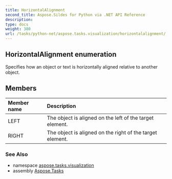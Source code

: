 ```yaml
---
title: HorizontalAlignment
second_title: Aspose.Sildes for Python via .NET API Reference
description: 
type: docs
weight: 380
url: /tasks/python-net/aspose.tasks.visualization/horizontalalignment/
---
```


## HorizontalAlignment enumeration

Specifies how an object or text is horizontally aligned relative to another object.

## Members
| Member name | Description |
| :- | :- |
|LEFT|The object is aligned on the left of the target element.|
|RIGHT|The object is aligned on the right of the target element.|

### See Also

* namespace [aspose.tasks.visualization](/tasks/python-net/aspose.tasks.visualization/)
* assembly [Aspose.Tasks](/tasks/python-net/)

